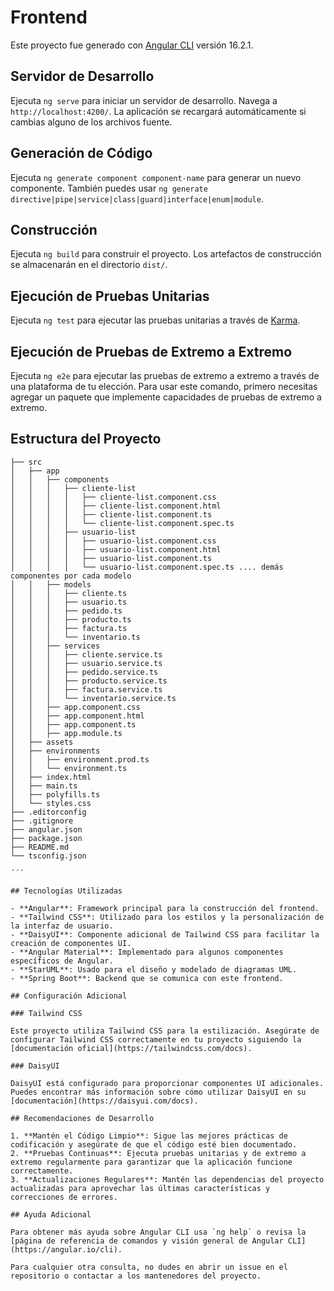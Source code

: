 # Frontend

Este proyecto fue generado con [Angular CLI](https://github.com/angular/angular-cli) versión 16.2.1.

## Servidor de Desarrollo

Ejecuta `ng serve` para iniciar un servidor de desarrollo. Navega a `http://localhost:4200/`. La aplicación se recargará automáticamente si cambias alguno de los archivos fuente.

## Generación de Código

Ejecuta `ng generate component component-name` para generar un nuevo componente. También puedes usar `ng generate directive|pipe|service|class|guard|interface|enum|module`.

## Construcción

Ejecuta `ng build` para construir el proyecto. Los artefactos de construcción se almacenarán en el directorio `dist/`.

## Ejecución de Pruebas Unitarias

Ejecuta `ng test` para ejecutar las pruebas unitarias a través de [Karma](https://karma-runner.github.io).

## Ejecución de Pruebas de Extremo a Extremo

Ejecuta `ng e2e` para ejecutar las pruebas de extremo a extremo a través de una plataforma de tu elección. Para usar este comando, primero necesitas agregar un paquete que implemente capacidades de pruebas de extremo a extremo.

## Estructura del Proyecto

```plaintext
├── src
│   ├── app
│   │   ├── components
│   │   │   ├── cliente-list
│   │   │   │   ├── cliente-list.component.css
│   │   │   │   ├── cliente-list.component.html
│   │   │   │   ├── cliente-list.component.ts
│   │   │   │   └── cliente-list.component.spec.ts
│   │   │   ├── usuario-list
│   │   │   │   ├── usuario-list.component.css
│   │   │   │   ├── usuario-list.component.html
│   │   │   │   ├── usuario-list.component.ts
│   │   │   │   └── usuario-list.component.spec.ts .... demás componentes por cada modelo
│   │   ├── models
│   │   │   ├── cliente.ts
│   │   │   ├── usuario.ts
│   │   │   ├── pedido.ts
│   │   │   ├── producto.ts
│   │   │   ├── factura.ts
│   │   │   └── inventario.ts
│   │   ├── services
│   │   │   ├── cliente.service.ts
│   │   │   ├── usuario.service.ts
│   │   │   ├── pedido.service.ts
│   │   │   ├── producto.service.ts
│   │   │   ├── factura.service.ts
│   │   │   └── inventario.service.ts
│   │   ├── app.component.css
│   │   ├── app.component.html
│   │   ├── app.component.ts
│   │   ├── app.module.ts
│   ├── assets
│   ├── environments
│   │   ├── environment.prod.ts
│   │   └── environment.ts
│   ├── index.html
│   ├── main.ts
│   ├── polyfills.ts
│   └── styles.css
├── .editorconfig
├── .gitignore
├── angular.json
├── package.json
├── README.md
└── tsconfig.json

´´´

## Tecnologías Utilizadas

- **Angular**: Framework principal para la construcción del frontend.
- **Tailwind CSS**: Utilizado para los estilos y la personalización de la interfaz de usuario.
- **DaisyUI**: Componente adicional de Tailwind CSS para facilitar la creación de componentes UI.
- **Angular Material**: Implementado para algunos componentes específicos de Angular.
- **StarUML**: Usado para el diseño y modelado de diagramas UML.
- **Spring Boot**: Backend que se comunica con este frontend.

## Configuración Adicional

### Tailwind CSS

Este proyecto utiliza Tailwind CSS para la estilización. Asegúrate de configurar Tailwind CSS correctamente en tu proyecto siguiendo la [documentación oficial](https://tailwindcss.com/docs).

### DaisyUI

DaisyUI está configurado para proporcionar componentes UI adicionales. Puedes encontrar más información sobre cómo utilizar DaisyUI en su [documentación](https://daisyui.com/docs).

## Recomendaciones de Desarrollo

1. **Mantén el Código Limpio**: Sigue las mejores prácticas de codificación y asegúrate de que el código esté bien documentado.
2. **Pruebas Continuas**: Ejecuta pruebas unitarias y de extremo a extremo regularmente para garantizar que la aplicación funcione correctamente.
3. **Actualizaciones Regulares**: Mantén las dependencias del proyecto actualizadas para aprovechar las últimas características y correcciones de errores.

## Ayuda Adicional

Para obtener más ayuda sobre Angular CLI usa `ng help` o revisa la [página de referencia de comandos y visión general de Angular CLI](https://angular.io/cli).

Para cualquier otra consulta, no dudes en abrir un issue en el repositorio o contactar a los mantenedores del proyecto.
